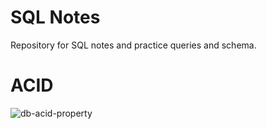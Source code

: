 # SQL Notes

Repository for SQL notes and practice queries and schema.

# ACID

![db-acid-property](https://github.com/ranchauh/sql/assets/48013372/5921f41f-495a-47e9-9f16-4180056b9b14)
